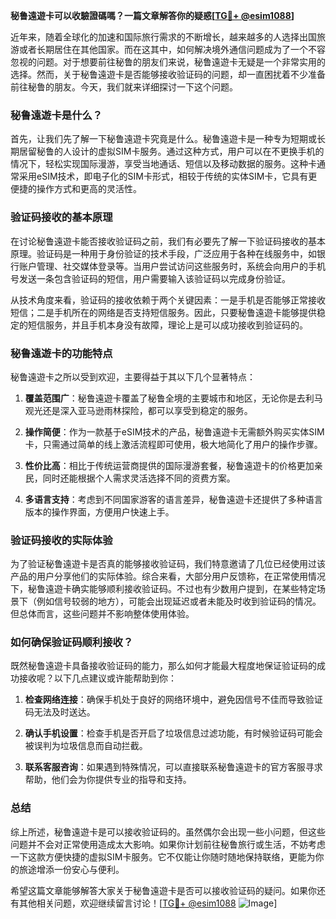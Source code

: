 **秘鲁遠遊卡可以收驗證碼嗎？一篇文章解答你的疑惑[[TG💪+ @esim1088](https://t.me/s/esim1088)]**

近年来，随着全球化的加速和国际旅行需求的不断增长，越来越多的人选择出国旅游或者长期居住在其他国家。而在这其中，如何解决境外通信问题成为了一个不容忽视的问题。对于想要前往秘鲁的朋友们来说，秘鲁遠遊卡无疑是一个非常实用的选择。然而，关于秘鲁遠遊卡是否能够接收验证码的问题，却一直困扰着不少准备前往秘鲁的朋友。今天，我们就来详细探讨一下这个问题。

### 秘鲁遠遊卡是什么？

首先，让我们先了解一下秘鲁遠遊卡究竟是什么。秘鲁遠遊卡是一种专为短期或长期居留秘鲁的人设计的虚拟SIM卡服务。通过这种方式，用户可以在不更换手机的情况下，轻松实现国际漫游，享受当地通话、短信以及移动数据的服务。这种卡通常采用eSIM技术，即电子化的SIM卡形式，相较于传统的实体SIM卡，它具有更便捷的操作方式和更高的灵活性。

### 验证码接收的基本原理

在讨论秘鲁遠遊卡能否接收验证码之前，我们有必要先了解一下验证码接收的基本原理。验证码是一种用于身份验证的技术手段，广泛应用于各种在线服务中，如银行账户管理、社交媒体登录等。当用户尝试访问这些服务时，系统会向用户的手机号发送一条包含验证码的短信，用户需要输入该验证码以完成身份验证。

从技术角度来看，验证码的接收依赖于两个关键因素：一是手机是否能够正常接收短信；二是手机所在的网络是否支持短信服务。因此，只要秘鲁遠遊卡能够提供稳定的短信服务，并且手机本身没有故障，理论上是可以成功接收到验证码的。

### 秘鲁遠遊卡的功能特点

秘鲁遠遊卡之所以受到欢迎，主要得益于其以下几个显著特点：

1. **覆盖范围广**：秘鲁遠遊卡覆盖了秘鲁全境的主要城市和地区，无论你是去利马观光还是深入亚马逊雨林探险，都可以享受到稳定的服务。
   
2. **操作简便**：作为一款基于eSIM技术的产品，秘鲁遠遊卡无需额外购买实体SIM卡，只需通过简单的线上激活流程即可使用，极大地简化了用户的操作步骤。

3. **性价比高**：相比于传统运营商提供的国际漫游套餐，秘鲁遠遊卡的价格更加亲民，同时还能根据个人需求灵活选择不同的资费方案。

4. **多语言支持**：考虑到不同国家游客的语言差异，秘鲁遠遊卡还提供了多种语言版本的操作界面，方便用户快速上手。

### 验证码接收的实际体验

为了验证秘鲁遠遊卡是否真的能够接收验证码，我们特意邀请了几位已经使用过该产品的用户分享他们的实际体验。综合来看，大部分用户反馈称，在正常使用情况下，秘鲁遠遊卡确实能够顺利接收验证码。不过也有少数用户提到，在某些特定场景下（例如信号较弱的地方），可能会出现延迟或者未能及时收到验证码的情况。但总体而言，这些问题并不影响整体使用体验。

### 如何确保验证码顺利接收？

既然秘鲁遠遊卡具备接收验证码的能力，那么如何才能最大程度地保证验证码的成功接收呢？以下几点建议或许能帮助到你：

1. **检查网络连接**：确保手机处于良好的网络环境中，避免因信号不佳而导致验证码无法及时送达。

2. **确认手机设置**：检查手机是否开启了垃圾信息过滤功能，有时候验证码可能会被误判为垃圾信息而自动拦截。

3. **联系客服咨询**：如果遇到特殊情况，可以直接联系秘鲁遠遊卡的官方客服寻求帮助，他们会为你提供专业的指导和支持。

### 总结

综上所述，秘鲁遠遊卡是可以接收验证码的。虽然偶尔会出现一些小问题，但这些问题并不会对正常使用造成太大影响。如果你计划前往秘鲁旅行或生活，不妨考虑一下这款方便快捷的虚拟SIM卡服务。它不仅能让你随时随地保持联络，更能为你的旅途增添一份安心与便利。

希望这篇文章能够解答大家关于秘鲁遠遊卡是否可以接收验证码的疑问。如果你还有其他相关问题，欢迎继续留言讨论！[[TG💪+ @esim1088](https://t.me/s/esim1088) ![Image](https://i.postimg.cc/4NQfJmqS/Snipaste-2025-05-13-00-14-12.png)]